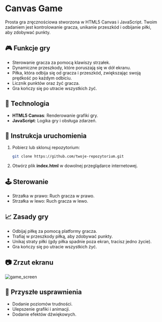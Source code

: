 # Canvas Game

Prosta gra zręcznościowa stworzona w HTML5 Canvas i JavaScript. Twoim zadaniem jest kontrolowanie gracza, unikanie przeszkód i odbijanie piłki, aby zdobywać punkty.

## 🎮 Funkcje gry

- Sterowanie gracza za pomocą klawiszy strzałek.
- Dynamiczne przeszkody, które poruszają się w dół ekranu.
- Piłka, która odbija się od gracza i przeszkód, zwiększając swoją prędkość po każdym odbiciu.
- Licznik punktów oraz żyć gracza.
- Gra kończy się po utracie wszystkich żyć.

## 🔧 Technologia

- **HTML5 Canvas**: Renderowanie grafiki gry.
- **JavaScript**: Logika gry i obsługa zdarzeń.

## 📜 Instrukcja uruchomienia

1. Pobierz lub sklonuj repozytorium:
   ```bash
   git clone https://github.com/twoje-repozytorium.git
   ```
2. Otwórz plik **index.html** w dowolnej przeglądarce internetowej.

## 🕹️ Sterowanie
- Strzałka w prawo: Ruch gracza w prawo.
- Strzałka w lewo: Ruch gracza w lewo.

## 📈 Zasady gry
- Odbijaj piłkę za pomocą platformy gracza.
- Trafiaj w przeszkody piłką, aby zdobywać punkty.
- Unikaj straty piłki (gdy piłka spadnie poza ekran, tracisz jedno życie).
- Gra kończy się po utracie wszystkich żyć.

## 📷 Zrzut ekranu
![game_screen](https://github.com/user-attachments/assets/a5911876-ada3-4310-bfcd-b467a8683508)

## 🚀 Przyszłe usprawnienia
- Dodanie poziomów trudności.
- Ulepszenie grafiki i animacji.
- Dodanie efektów dźwiękowych.
